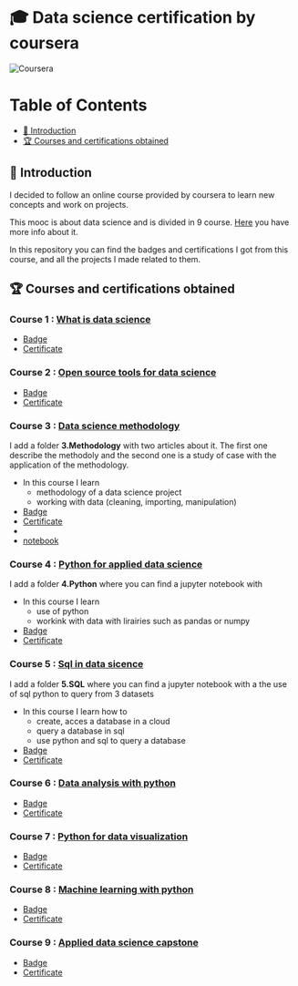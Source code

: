 # 🎓 Data science certification by coursera

![Coursera](https://www.imt.fr/wp-content/uploads/2015/09/201509_logo-Coursera.jpg)

Table of Contents
=================

  * [ 🐣 Introduction](#-introduction)
  * [ 🏆 Courses and certifications obtained](#-courses-and-certifications-obtained)

## 🐣 Introduction

I decided to follow an online course provided by coursera to learn new concepts and work on projects.

This mooc is about data science and is divided in 9 course. [Here](https://www.coursera.org/professional-certificates/ibm-data-science#courses) you have more info about it. 


In this repository you can find the badges and certifications I got from this course, and all the projects I made related to them.



## 🏆 Courses and certifications obtained

### Course 1 : [What is data science](https://www.coursera.org/learn/what-is-datascience?specialization=ibm-data-science)

* [Badge](https://www.youracclaim.com/org/ibm/badge/data-science-orientation)
* [Certificate](https://www.coursera.org/account/accomplishments/certificate/FEWGWQCPBH85)

### Course 2 : [Open source tools for data science](https://www.coursera.org/learn/open-source-tools-for-data-science?specialization=ibm-data-science)

* [Badge](https://www.youracclaim.com/org/ibm/badge/open-source-tools-for-data-science)
* [Certificate](https://www.coursera.org/account/accomplishments/records/P866TJNZJ38A)

### Course 3 : [Data science methodology](https://www.coursera.org/learn/data-science-methodology?specialization=ibm-data-science)

I add a folder **3.Methodology** with two articles about it. The first one describe the methodoly and the second one is a study of case with the application of the methodology.

* In this course I learn
    - methodology of a data science project
    - working with data (cleaning, importing, manipulation)
* [Badge](https://www.youracclaim.com/org/ibm/badge/data-science-methodology)
* [Certificate](https://www.coursera.org/account/accomplishments/records/WUHQRQWVLXBG)
* 
* [notebook](https://eu-de.dataplatform.cloud.ibm.com/analytics/notebooks/v2/708ea9ce-6e02-4a8f-bacd-f18ad95ceafb/view?access_token=fe5c16088e80857d162919b5de19b7c49438880a4bbcad03c65ba67fc95c69b8)

### Course 4 : [Python for applied data science](https://www.coursera.org/learn/python-for-applied-data-science-ai?specialization=ibm-data-science)

I add a folder  **4.Python** where you can find a jupyter notebook with 


*  In this course I learn
    - use of python
    - workink with data with lirairies such as pandas or numpy
* [Badge](https://www.youracclaim.com/org/ibm/badge/python-for-data-science-and-ai)
* [Certificate](https://www.coursera.org/account/accomplishments/records/WW542U8XL2ZB)

### Course 5 : [Sql in data sicence](https://www.coursera.org/learn/sql-data-science)

I add a folder  **5.SQL** where you can find a jupyter notebook with a the use of sql python to query from 3 datasets

* In this course I learn how to
  - create, acces a database in a cloud
  - query a database in sql
  - use python and sql to query a database
* [Badge](https://www.youracclaim.com/org/ibm/badge/databases-and-sql-for-data-science)
* [Certificate](https://www.coursera.org/account/accomplishments/records/GXJJTU3JQ68J)

### Course 6 : [Data analysis with python](https://www.coursera.org/learn/data-analysis-with-python)

* [Badge]()
* [Certificate]()

### Course 7 : [Python for data visualization](https://www.coursera.org/learn/python-for-data-visualization)

* [Badge]()
* [Certificate]()

### Course 8 : [Machine learning with python](https://www.coursera.org/learn/machine-learning-with-python)

* [Badge]()
* [Certificate]()

### Course 9 : [Applied data science capstone](https://www.coursera.org/learn/applied-data-science-capstone)
* [Badge]()
* [Certificate]()